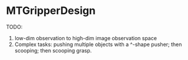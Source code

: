 # MTGripperDesign

TODO:
1. low-dim observation to high-dim image observation space
2. Complex tasks: pushing multiple objects with a ^-shape pusher;
    then scooping;
    then scooping grasp.